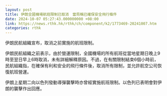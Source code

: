 ```yaml
---
layout: post
title: 伊朗全國機場航班限制已取消　當局稱已確保安全飛行條件
date: 2024-10-07 05:27:43.000000000 +08:00
link: https://news.rthk.hk/rthk/ch/component/k2/1773469-20241007.htm
categories: rthk
---
```


伊朗民航組織宣布，取消之前實施的航班限制。

伊朗民航組織之前表示，由於營運限制，全國機場的所有航班從當地星期日晚上9時至翌日早上6時取消，未有詳細解釋原因。不過，在有關限制結束6個小時前，民航組織指，在確保有利和安全的飛行條件後，取消所有限制，並允許航空公司恢復航班營運。

伊朗上星期二向以色列發動導彈襲擊時亦曾經實施航班限制。以色列已表明會對伊朗的襲擊作出回應。
